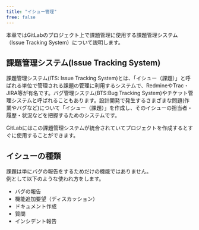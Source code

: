 ```yaml
---
title: "イシュー管理"
free: false
---
```


本章ではGitLabのプロジェクト上で課題管理に使用する課題管理システム（Issue Tracking System）について説明します。

## 課題管理システム(Issue Tracking System)

課題管理システム(ITS: Issue Tracking System)とは、「イシュー（課題）」と呼ばれる単位で管理される課題の管理に利用するシステムで、RedmineやTrac・JIRA等が有名です。バグ管理システム(BTS:Bug Tracking System)やチケット管理システムと呼ばれることもあります。設計開発で発生するさまざまな問題(作業やバグなど)について「イシュー（課題）」を作成し、そのイシューの担当者・履歴・状況などを把握するためのシステムです。

GitLabにはこの課題管理システムが統合されていてプロジェクトを作成するとすぐに使用することができます。

## イシューの種類

課題は単にバグの報告をするためだけの機能ではありません。  
例として以下のような使われ方をします。

- バグの報告
- 機能追加要望（ディスカッション）
- ドキュメント作成
- 質問
- インシデント報告
